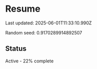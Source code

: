 # Resume

Last updated: 2025-06-01T11:33:10.990Z

Random seed: 0.9170289914892507

## Status

Active - 22% complete